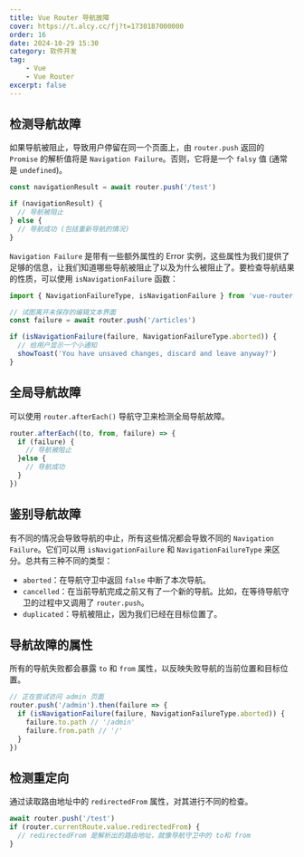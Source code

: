 ```yaml
---
title: Vue Router 导航故障
cover: https://t.alcy.cc/fj?t=1730187000000
order: 16
date: 2024-10-29 15:30
category: 软件开发
tag: 
    - Vue
    - Vue Router
excerpt: false
---
```


## 检测导航故障

如果导航被阻止，导致用户停留在同一个页面上，由 `router.push` 返回的 `Promise` 的解析值将是 `Navigation Failure`。否则，它将是一个 `falsy` 值 (通常是 `undefined`)。

```JavaScript
const navigationResult = await router.push('/test')

if (navigationResult) {
  // 导航被阻止
} else {
  // 导航成功 (包括重新导航的情况)
}
```

`Navigation Failure` 是带有一些额外属性的 Error 实例，这些属性为我们提供了足够的信息，让我们知道哪些导航被阻止了以及为什么被阻止了。要检查导航结果的性质，可以使用 `isNavigationFailure` 函数：

```JavaScript
import { NavigationFailureType, isNavigationFailure } from 'vue-router'

// 试图离开未保存的编辑文本界面
const failure = await router.push('/articles')

if (isNavigationFailure(failure, NavigationFailureType.aborted)) {
  // 给用户显示一个小通知
  showToast('You have unsaved changes, discard and leave anyway?')
}
```

## 全局导航故障

可以使用 `router.afterEach()` 导航守卫来检测全局导航故障。

```JavaScript
router.afterEach((to, from, failure) => {
  if (failure) {
    // 导航被阻止
  }else {
    // 导航成功
  }
})
```

## 鉴别导航故障

有不同的情况会导致导航的中止，所有这些情况都会导致不同的 `Navigation Failure`。它们可以用 `isNavigationFailure` 和 `NavigationFailureType` 来区分。总共有三种不同的类型：
+ `aborted`：在导航守卫中返回 `false` 中断了本次导航。
+ `cancelled`：在当前导航完成之前又有了一个新的导航。比如，在等待导航守卫的过程中又调用了 `router.push`。
+ `duplicated`：导航被阻止，因为我们已经在目标位置了。

## 导航故障的属性

所有的导航失败都会暴露 `to` 和 `from` 属性，以反映失败导航的当前位置和目标位置。

```JavaScript
// 正在尝试访问 admin 页面
router.push('/admin').then(failure => {
  if (isNavigationFailure(failure, NavigationFailureType.aborted)) {
    failure.to.path // '/admin'
    failure.from.path // '/'
  }
})
```

## 检测重定向

通过读取路由地址中的 `redirectedFrom` 属性，对其进行不同的检查。

```JavaScript
await router.push('/test')
if (router.currentRoute.value.redirectedFrom) {
  // redirectedFrom 是解析出的路由地址，就像导航守卫中的 to和 from
}
```